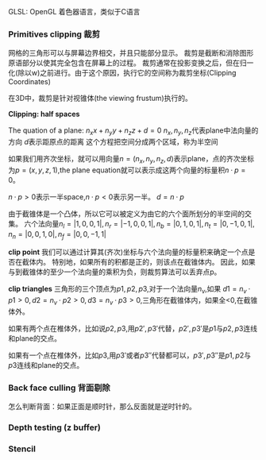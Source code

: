 GLSL: OpenGL 着色器语言，类似于C语言

### Primitives clipping 裁剪
网格的三角形可以与屏幕边界相交，并且只能部分显示。
裁剪是截断和消除图形原语部分以使其完全包含在屏幕上的过程。
裁剪通常在投影变换之后，但在归一化(除以w)之前进行。由于这个原因，执行它的空间称为裁剪坐标(Clipping Coordinates)

在3D中，裁剪是针对视锥体(the viewing frustum)执行的。

**Clipping: half spaces**

The quation of a plane: $n_xx+n_yy+n_zz+d=0$
$n_x,n_y,n_z$代表plane中法向量的方向
$d$表示距原点的距离
这个方程把空间分成两个区域，称为半空间

如果我们用齐次坐标，就可以用向量$n=(n_x,n_y,n_z,d)$表示plane，点的齐次坐标为$p=(x,y,z,1)$,the plane equation就可以表示成这两个向量的标量积$n·p=0$。

$n·p>0$表示一半space,$n·p<0$表示另一半。
$d=n·p$

由于截锥体是一个凸体，所以它可以被定义为由它的六个面所划分的半空间的交集。
六个法向量$n_l=|1,0,0,1|,n_r=|-1,0,0,1|,n_b=|0,1,0,1|,n_t=|0,-1,0,1|,n_n=|0,0,1,0|,n_f=|0,0,-1,1|$

**clip point**
我们可以通过计算其(齐次)坐标与六个法向量的标量积来确定一个点是否在截体内。
特别地，如果所有的积都是正的，则该点在截锥体内。
因此，如果与到截锥体的至少一个法向量的乘积为负，则裁剪算法可以丢弃点p。

**clip triangles**
三角形的三个顶点为$p1,p2,p3$,对于一个法向量$n_v$,如果 $d1=n_v·p1>0,d2=n_v·p2>0,d3=n_v·p3>0$,三角形在截锥体内，如果全<0,在截锥体外。

如果有两个点在椎体外，比如说$p2,p3$,用$p2',p3'$代替，$p2',p3'$是$p1$与$p2,p3$连线和plane的交点。

如果有一个点在椎体外，比如$p3$,用$p3'$或者$p3''$代替都可以，$p3',p3''$是$p1,p2$与$p3$连线和plane的交点。

### Back face culling 背面剔除
怎么判断背面：如果正面是顺时针，那么反面就是逆时针的。

### Depth testing (z buffer)
### Stencil

